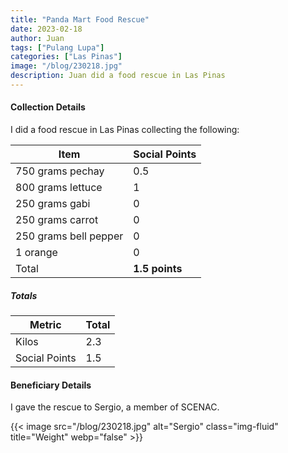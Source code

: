 ```yaml
---
title: "Panda Mart Food Rescue"
date: 2023-02-18
author: Juan
tags: ["Pulang Lupa"]
categories: ["Las Pinas"]
image: "/blog/230218.jpg"
description: Juan did a food rescue in Las Pinas
---
```



#### Collection Details

I did a food rescue in Las Pinas collecting the following:

Item | Social Points
--- | ---
750 grams pechay | 0.5
800 grams lettuce | 1
250 grams gabi | 0
250 grams carrot  | 0
250 grams bell pepper | 0
1 orange | 0
Total | **1.5 points**


##### Totals

<!-- > *The points are based on the most numerous item per box, for the ease of computation -->


Metric | Total
--- | ---
Kilos | 2.3
Social Points | 1.5


#### Beneficiary Details

I gave the rescue to Sergio, a member of SCENAC.   

{{< image src="/blog/230218.jpg" alt="Sergio" class="img-fluid" title="Weight" webp="false" >}}

